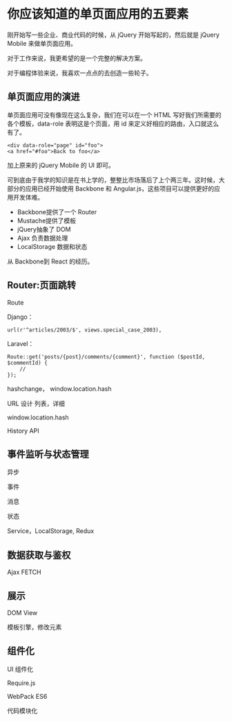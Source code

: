 你应该知道的单页面应用的五要素 
===

刚开始写一些企业、商业代码的时候，从 jQuery 开始写起的，然后就是 jQuery Mobile 来做单页面应用。

对于工作来说，我更希望的是一个完整的解决方案。

对于编程体验来说，我喜欢一点点的去创造一些轮子。

单页面应用的演进
---

单页面应用可没有像现在这么复杂，我们在可以在一个 HTML 写好我们所需要的各个模板，data-role 表明这是个页面，用 id 来定义好相应的路由，入口就这么有了。

```
<div data-role="page" id="foo">
<a href="#foo">Back to foo</a>
```

加上原来的 jQuery Mobile 的 UI 即可。

可到底由于我学的知识是在书上学的，整整比市场落后了上个两三年。这时候，大部分的应用已经开始使用 Backbone 和 Angular.js，这些项目可以提供更好的应用开发体难。

 - Backbone提供了一个 Router
 - Mustache提供了模板
 - jQuery抽象了 DOM
 - Ajax 负责数据处理
 - LocalStorage 数据和状态

从 Backbone到 React 的经历。

Router:页面跳转
---

Route

Django：

```
url(r'^articles/2003/$', views.special_case_2003),
```

Laravel：

```
Route::get('posts/{post}/comments/{comment}', function ($postId, $commentId) {
    //
});
```

hashchange， window.location.hash

URL 设计 列表，详细

window.location.hash

History API

事件监听与状态管理
---

异步

事件

消息

状态

Service，LocalStorage, Redux

数据获取与鉴权
---

Ajax FETCH

展示
---

DOM
View

模板引擎，修改元素


组件化
---

UI 组件化

Require.js

WebPack ES6 

代码模块化
 
